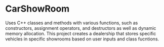 # CarShowRoom
Uses C++ classes and methods with various functions, such as constructors, assignment operators, and destructors as well as dynamic memory allocation. This project creates a dealership that stores specific vehicles in specific showrooms based on user inputs and class fucntions.
